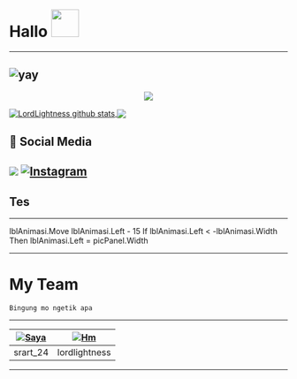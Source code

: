 

# Hallo <img src="https://raw.githubusercontent.com/MartinHeinz/MartinHeinz/master/wave.gif" width="50px">
---------





![yay](https://i.ibb.co/YRTWMpm/8881444f23794650da1fe33c1bed39e0.gif)
--
<p align="center"><img src="https://i.imgur.com/A6bWGFl.gif"/></p>


<a href="https://github.com/srart24/github-readme-stats">
  <img align="center" src="https://github-readme-stats.anuraghazra1.vercel.app/api?username=srart24&show_icons=true&include_all_commits=true&theme=material-palenight" alt="LordLightness github stats" />
</a>
<a href="https://github.com/lordlightness/github-readme-stats">
  <!-- Change the `github-readme-stats.anuraghazra1.vercel.app` to `github-readme-stats.vercel.app`  -->
  <img align="center" src="https://github-readme-stats.anuraghazra1.vercel.app/api/top-langs/?username=srart24&layout=compact&theme=material-palenight" />
</a>

## :link: Social Media
<a href="https://wa.me/6287797925690"><img src="https://img.shields.io/badge/WhatsApp-25D366?style=for-the-badge&logo=whatsapp&logoColor=white"></a>
<a href="https://www.instagram.com/srart_24/"><img alt="Instagram" src="https://img.shields.io/badge/Instagram-%23E4405F.svg?style=for-the-badge&logo=Instagram&logoColor=white"></a>
---------

## Tes
---------


lblAnimasi.Move lblAnimasi.Left - 15
If lblAnimasi.Left < -lblAnimasi.Width Then lblAnimasi.Left = picPanel.Width







---------
# My Team
```
Bingung mo ngetik apa
```

---------

|  [![Saya](https://github.com/srart24.png?size=50)](https://github.com/srart24) | [![Hm](https://github.com/lordlightness.png?size=50)](https://github.com/lordlightness) 
|------|------|
| srart_24 | lordlightness |

---------





